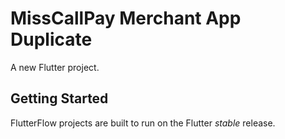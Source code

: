 # MissCallPay Merchant App Duplicate

A new Flutter project.

## Getting Started

FlutterFlow projects are built to run on the Flutter _stable_ release.
